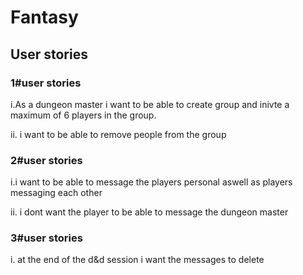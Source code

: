 # Fantasy

<h2>User stories</h2>

<h3> 1#user stories</h3>
<p>i.As a dungeon master i want to be able to create group and inivte a maximum of 6 players in the group.</p>
<p>ii. i want to be able to remove people from the group</p>




<h3>2#user stories</h3>
<p>i.i want to be able to message the players personal aswell as players messaging each other</p>
<p>ii. i dont want the player to be able to message the dungeon master</p>


<h3>3#user stories</h3>
<p>i. at the end of the d&d session i want the messages to delete</p>




